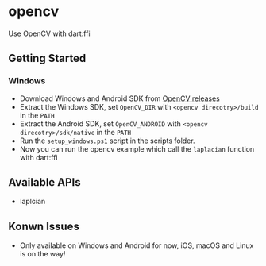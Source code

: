 # opencv

Use OpenCV with dart:ffi

## Getting Started

### Windows

- Download Windows and Android SDK from [OpenCV releases](https://opencv.org/releases/)
- Extract the Windows SDK, set `OpenCV_DIR` with `<opencv direcotry>/build` in the `PATH`
- Extract the Android SDK, set `OpenCV_ANDROID` with `<opencv direcotry>/sdk/native` in the `PATH`
- Run the `setup_windows.ps1` script in the scripts folder.
- Now you can run the opencv example which call the `laplacian` function with dart:ffi

## Available APIs

- laplcian

## Konwn Issues

- Only available on Windows and Android for now, iOS, macOS and Linux is on the way!


